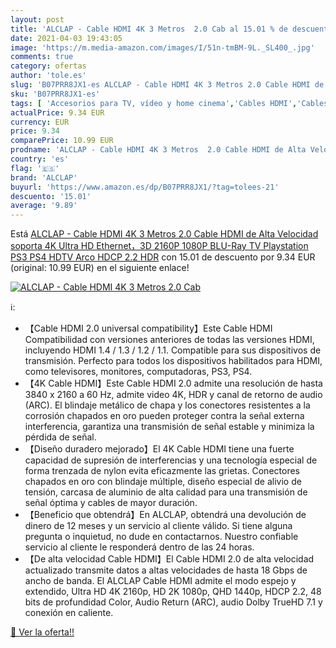 ```yaml
---
layout: post
title: 'ALCLAP - Cable HDMI 4K 3 Metros  2.0 Cab al 15.01 % de descuento'
date: 2021-04-03 19:43:05
image: 'https://m.media-amazon.com/images/I/51n-tmBM-9L._SL400_.jpg'
comments: true
category: ofertas
author: 'tole.es'
slug: 'B07PRR8JX1-es ALCLAP - Cable HDMI 4K 3 Metros 2.0 Cable HDMI de Alta...'
sku: 'B07PRR8JX1-es'
tags: [ 'Accesorios para TV, vídeo y home cinema','Cables HDMI','Cables para TV, vídeo y home cinema','Electrónica','TV, vídeo y home cinema','alclap','playstation','ps4', ]
actualPrice: 9.34 EUR
currency: EUR
price: 9.34
comparePrice: 10.99 EUR
prodname: 'ALCLAP - Cable HDMI 4K 3 Metros  2.0 Cable HDMI de Alta Velocidad soporta 4K Ultra HD  Ethernet，3D 2160P  1080P BLU-Ray TV  Playstation PS3 PS4  HDTV Arco HDCP 2.2 HDR'
country: 'es'
flag: '🇪🇸'
brand: 'ALCLAP'
buyurl: 'https://www.amazon.es/dp/B07PRR8JX1/?tag=tolees-21'
descuento: '15.01'
average: '9.89'
---
```


Está [ALCLAP - Cable HDMI 4K 3 Metros  2.0 Cable HDMI de Alta Velocidad soporta 4K Ultra HD  Ethernet，3D 2160P  1080P BLU-Ray TV  Playstation PS3 PS4  HDTV Arco HDCP 2.2 HDR](https://www.amazon.es/dp/B07PRR8JX1/?tag=tolees-21) con 15.01 de descuento por 9.34 EUR (original: 10.99 EUR) en el siguiente enlace!

[![ALCLAP - Cable HDMI 4K 3 Metros  2.0 Cab](https://m.media-amazon.com/images/I/51n-tmBM-9L._SL400_.jpg)](https://www.amazon.es/dp/B07PRR8JX1/?tag=tolees-21)

ℹ️:

- 【Cable HDMI 2.0 universal compatibility】Este Cable HDMI Compatibilidad con versiones anteriores de todas las versiones HDMI, incluyendo HDMI 1.4 / 1.3 / 1.2 / 1.1. Compatible para sus dispositivos de transmisión. Perfecto para todos los dispositivos habilitados para HDMI, como televisores, monitores, computadoras, PS3, PS4.
- 【4K Cable HDMI】Este Cable HDMI 2.0 admite una resolución de hasta 3840 x 2160 a 60 Hz, admite video 4K, HDR y canal de retorno de audio (ARC). El blindaje metálico de chapa y los conectores resistentes a la corrosión chapados en oro pueden proteger contra la señal externa interferencia, garantiza una transmisión de señal estable y minimiza la pérdida de señal.
- 【Diseño duradero mejorado】El 4K Cable HDMI tiene una fuerte capacidad de supresión de interferencias y una tecnología especial de forma trenzada de nylon evita eficazmente las grietas. Conectores chapados en oro con blindaje múltiple, diseño especial de alivio de tensión, carcasa de aluminio de alta calidad para una transmisión de señal óptima y cables de mayor duración.
- 【Beneficio que obtendrá】En ALCLAP, obtendrá una devolución de dinero de 12 meses y un servicio al cliente válido. Si tiene alguna pregunta o inquietud, no dude en contactarnos. Nuestro confiable servicio al cliente le responderá dentro de las 24 horas.
- 【De alta velocidad Cable HDMI】El Cable HDMI 2.0 de alta velocidad actualizado transmite datos a altas velocidades de hasta 18 Gbps de ancho de banda. El ALCLAP Cable HDMI admite el modo espejo y extendido, Ultra HD 4K 2160p, HD 2K 1080p, QHD 1440p, HDCP 2.2, 48 bits de profundidad Color, Audio Return (ARC), audio Dolby TrueHD 7.1 y conexión en caliente.

[🛒 Ver la oferta!!](https://www.amazon.es/dp/B07PRR8JX1/?tag=tolees-21)
